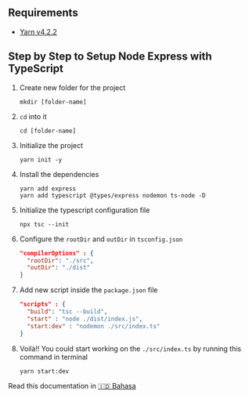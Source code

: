 ## Requirements

- [Yarn v4.2.2](https://yarnpkg.com/)

## Step by Step to Setup Node Express with TypeScript

1. Create new folder for the project

   ```console
   mkdir [folder-name]
   ```

1. `cd` into it

   ```console
   cd [folder-name]
   ```

1. Initialize the project

   ```console
   yarn init -y
   ```

1. Install the dependencies

   ```console
   yarn add express
   yarn add typescript @types/express nodemon ts-node -D
   ```

1. Initialize the typescript configuration file

   ```console
   npx tsc --init
   ```

1. Configure the `rootDir` and `outDir` in `tsconfig.json`

   ```json
   "compilerOptions" : {
     "rootDir": "./src",
     "outDir": "./dist"
   }
   ```

1. Add new script inside the `package.json` file

   ```json
   "scripts" : {
     "build": "tsc --build",
     "start" : "node ./dist/index.js",
     "start:dev" : "nodemon ./src/index.ts"
   }
   ```

1. Voilà!! You could start working on the `./src/index.ts` by running this command in terminal
   ```console
   yarn start:dev
   ```

Read this documentation in [🇮🇩 Bahasa](./README.md)
